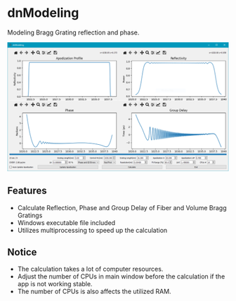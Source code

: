 # dnModeling

Modeling Bragg Grating reflection and phase.

![MainScreen](https://raw.githubusercontent.com/mr-davtyan/dnModeling/master/resources/dn_modeling_main_screen.PNG)

## Features
- Calculate Reflection, Phase and Group Delay of Fiber and Volume Bragg Gratings
- Windows executable file included
- Utilizes multiprocessing to speed up the calculation

## Notice
- The calculation takes a lot of computer resources.
- Adjust the number of CPUs in main window before the calculation if the app is not working stable.
- The number of CPUs is also affects the utilized RAM.